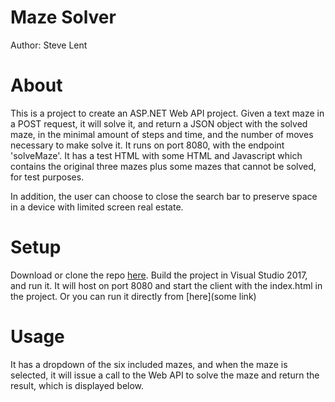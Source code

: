 # Maze Solver

Author: Steve Lent

# About
This is a project to create an ASP.NET Web API project. Given a text maze in a POST request, it will solve it, and return a JSON object with the solved maze, in the minimal amount of steps and time, and the number of moves necessary to make solve it. It runs on port 8080, with the endpoint 'solveMaze'.
It has a test HTML with some HTML and Javascript which contains the original three mazes plus some mazes that cannot be solved, for test purposes.

In addition, the user can choose to close the search bar to preserve space in a device with limited screen real estate.

# Setup
Download or clone the repo [here](https://github.com/velcromagnon/MazeSolver). Build the project in Visual Studio 2017, and run it. It will host on port 8080 and start the client with the index.html in the project.
Or you can run it directly from [here](some link)

# Usage
It has a dropdown of the six included mazes, and when the maze is selected, it will issue a call to the Web API to solve the maze and return the result, which is displayed below.
